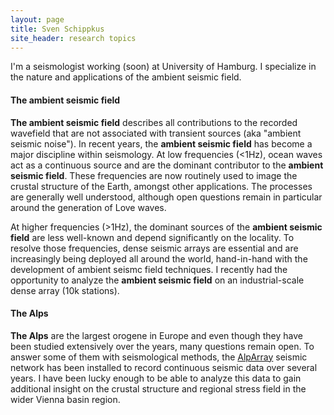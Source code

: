 ```yaml
---
layout: page
title: Sven Schippkus
site_header: research topics
---
```


I'm a seismologist working (soon) at University of Hamburg. I specialize in the nature and applications of the ambient seismic field.

#### The ambient seismic field

**The ambient seismic field** describes all contributions to the recorded wavefield that are not associated with transient sources (aka "ambient seismic noise"). In recent years, the **ambient seismic field** has become a major discipline within seismology. At low frequencies (<1Hz), ocean waves act as a continuous source and are the dominant contributor to the **ambient seismic field**. These frequencies are now routinely used to image the crustal structure of the Earth, amongst other applications. The processes are generally well understood, although open questions remain in particular around the generation of Love waves.

At higher frequencies (>1Hz), the dominant sources of the **ambient seismic field** are less well-known and depend significantly on the locality. To resolve those frequencies, dense seismic arrays are essential and are increasingly being deployed all around the world, hand-in-hand with the development of ambient seismc field techniques. I recently had the opportunity to analyze the **ambient seismic field** on an industrial-scale dense array (10k stations).

#### The Alps

**The Alps** are the largest orogene in Europe and even though they have been studied extensively over the years, many questions remain open. To answer some of them with seismological methods, the [AlpArray](www.alparray.ethz.ch) seismic network has been installed to record continuous seismic data over several years. I have been lucky enough to be able to analyze this data to gain additional insight on the crustal structure and regional stress field in the wider Vienna basin region.
